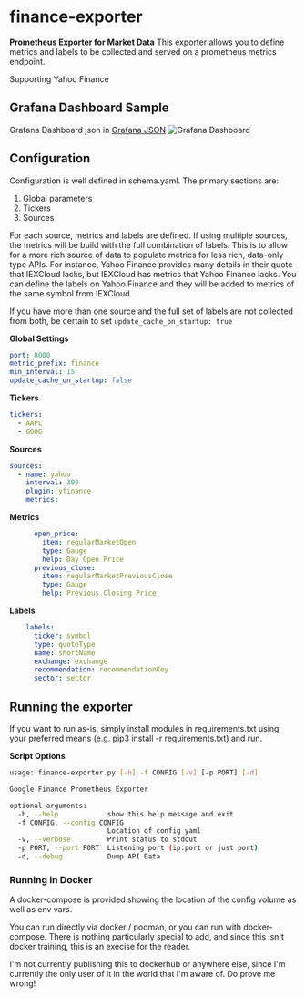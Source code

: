 # finance-exporter
**Prometheus Exporter for Market Data**
This exporter allows you to define metrics and labels to be collected
and served on a prometheus metrics endpoint.

Supporting Yahoo Finance

## Grafana Dashboard Sample
Grafana Dashboard json in [Grafana JSON](contrib/finance-exporter.json)
![Grafana Dashboard](contrib/grafana.png)

## Configuration
Configuration is well defined in schema.yaml. The primary sections are:
1. Global parameters
1. Tickers
1. Sources

For each source, metrics and labels are defined. If using multiple sources,
the metrics will be build with the full combination of labels. This is to allow
for a more rich source of data to populate metrics for less rich, data-only type
APIs. For instance, Yahoo Finance provides many details in their quote that IEXCloud
lacks, but IEXCloud has metrics that Yahoo Finance lacks. You can define the labels
on Yahoo Finance and they will be added to metrics of the same symbol from IEXCloud.

If you have more than one source and the full set of labels are not collected
from both, be certain to set `update_cache_on_startup: true`

**Global Settings**
```yaml
port: 8000
metric_prefix: finance
min_interval: 15
update_cache_on_startup: false
```

**Tickers**
```yaml
tickers:
  - AAPL
  - GOOG
```

**Sources**
```yaml
sources:
  - name: yahoo
    interval: 300
    plugin: yfinance
    metrics:
```

**Metrics**
```yaml
      open_price:
        item: regularMarketOpen
        type: Gauge
        help: Day Open Price
      previous_close:
        item: regularMarketPreviousClose
        type: Gauge
        help: Previous Closing Price
```

**Labels**
```yaml
    labels:
      ticker: symbol
      type: quoteType
      name: shortName
      exchange: exchange
      recommendation: recommendationKey
      sector: sector
```

## Running the exporter
If you want to run as-is, simply install modules in requirements.txt
using your preferred means (e.g. pip3 install -r requirements.txt) and run.

**Script Options**
```bash
usage: finance-exporter.py [-h] -f CONFIG [-v] [-p PORT] [-d]

Google Finance Prometheus Exporter

optional arguments:
  -h, --help            show this help message and exit
  -f CONFIG, --config CONFIG
                        Location of config yaml
  -v, --verbose         Print status to stdout
  -p PORT, --port PORT  Listening port (ip:port or just port)
  -d, --debug           Dump API Data
```

### Running in Docker
A docker-compose is provided showing the location of the config volume as well as env vars.

You can run directly via docker / podman, or you can run with docker-compose. There is nothing
particularly special to add, and since this isn't docker training, this is an execise for the
reader.

I'm not currently publishing this to dockerhub or anywhere else, since I'm currently the only
user of it in the world that I'm aware of. Do prove me wrong!
